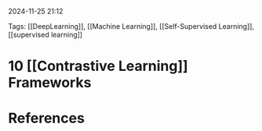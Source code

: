 2024-11-25 21:12


Tags: [[DeepLearning]], [[Machine Learning]], [[Self-Supervised Learning]], [[supervised learning]]

# 10 [[Contrastive Learning]] Frameworks



# References
